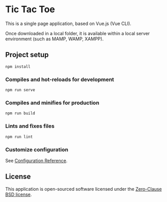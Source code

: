 # Tic Tac Toe

This is a single page application, based on Vue.js (Vue CLI).

Once downloaded in a local folder, it is available within a local server environment (such as MAMP, WAMP, XAMPP).

## Project setup
```
npm install
```

### Compiles and hot-reloads for development
```
npm run serve
```

### Compiles and minifies for production
```
npm run build
```

### Lints and fixes files
```
npm run lint
```

### Customize configuration
See [Configuration Reference](https://cli.vuejs.org/config/).

## License

This application is open-sourced software licensed under the [Zero-Clause BSD license](https://opensource.org/licenses/0BSD).


